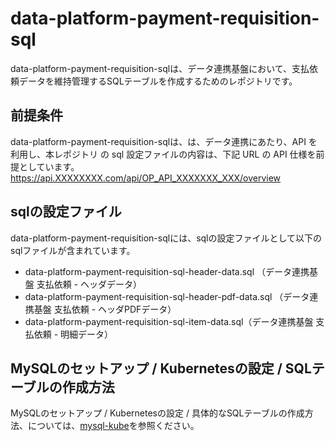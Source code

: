 # data-platform-payment-requisition-sql 
data-platform-payment-requisition-sqlは、データ連携基盤において、支払依頼データを維持管理するSQLテーブルを作成するためのレポジトリです。  


## 前提条件  
data-platform-payment-requisition-sqlは、は、データ連携にあたり、API を利用し、本レポジトリ の sql 設定ファイルの内容は、下記 URL の API 仕様を前提としています。  
https://api.XXXXXXXX.com/api/OP_API_XXXXXXX_XXX/overview  

## sqlの設定ファイル
data-platform-payment-requisition-sqlには、sqlの設定ファイルとして以下のsqlファイルが含まれています。

* data-platform-payment-requisition-sql-header-data.sql （データ連携基盤 支払依頼 - ヘッダデータ）
* data-platform-payment-requisition-sql-header-pdf-data.sql （データ連携基盤 支払依頼 - ヘッダPDFデータ）
* data-platform-payment-requisition-sql-item-data.sql（データ連携基盤 支払依頼 - 明細データ）

## MySQLのセットアップ / Kubernetesの設定 / SQLテーブルの作成方法
MySQLのセットアップ / Kubernetesの設定 / 具体的なSQLテーブルの作成方法、については、[mysql-kube](https://github.com/latonaio/mysql-kube)を参照ください。
